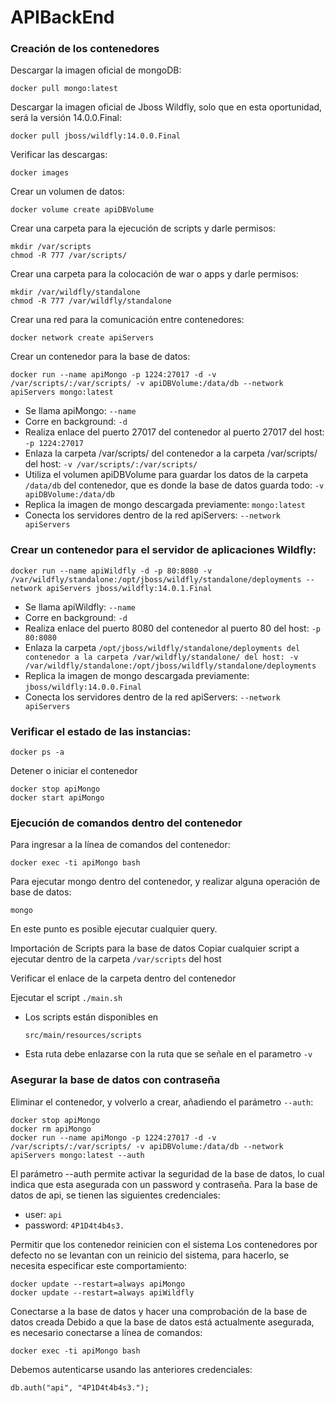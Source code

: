 # APIBackEnd
### Creación de los contenedores
Descargar la imagen oficial de mongoDB:

    docker pull mongo:latest

Descargar la imagen oficial de Jboss Wildfly, solo que en esta oportunidad, será la versión 14.0.0.Final:

    docker pull jboss/wildfly:14.0.0.Final

Verificar las descargas:

    docker images

Crear un volumen de datos:

    docker volume create apiDBVolume

Crear una carpeta para la ejecución de scripts y darle permisos:

    mkdir /var/scripts
    chmod -R 777 /var/scripts/

Crear una carpeta para la colocación de war o apps y darle permisos:

    mkdir /var/wildfly/standalone
    chmod -R 777 /var/wildfly/standalone

Crear una red para la comunicación entre contenedores:

    docker network create apiServers

Crear un contenedor para la base de datos:

    docker run --name apiMongo -p 1224:27017 -d -v /var/scripts/:/var/scripts/ -v apiDBVolume:/data/db --network apiServers mongo:latest
* Se llama apiMongo: `--name`
* Corre en background: `-d`
* Realiza enlace del puerto 27017 del contenedor al puerto 27017 del host: `-p 1224:27017`
* Enlaza la carpeta /var/scripts/ del contenedor a la carpeta /var/scripts/ del host: `-v /var/scripts/:/var/scripts/`
* Utiliza el volumen apiDBVolume para guardar los datos de la carpeta `/data/db` del contenedor, que es donde la base de datos guarda todo: `-v apiDBVolume:/data/db`
* Replica la imagen de mongo descargada previamente: `mongo:latest`
* Conecta los servidores dentro de la red apiServers: `--network apiServers`


### Crear un contenedor para el servidor de aplicaciones Wildfly:

    docker run --name apiWildfly -d -p 80:8080 -v /var/wildfly/standalone:/opt/jboss/wildfly/standalone/deployments --network apiServers jboss/wildfly:14.0.1.Final
* Se llama apiWildfly: `--name`
* Corre en background: `-d`
* Realiza enlace del puerto 8080 del contenedor al puerto 80 del host: `-p 80:8080`
* Enlaza la carpeta `/opt/jboss/wildfly/standalone/deployments del contenedor a la carpeta /var/wildfly/standalone/ del host: -v /var/wildfly/standalone:/opt/jboss/wildfly/standalone/deployments`
* Replica la imagen de mongo descargada previamente: `jboss/wildfly:14.0.0.Final`
* Conecta los servidores dentro de la red apiServers: `--network apiServers`

### Verificar el estado de las instancias:

    docker ps -a

Detener o iniciar el contenedor

    docker stop apiMongo
    docker start apiMongo

### Ejecución de comandos dentro del contenedor
Para ingresar a la línea de comandos del contenedor:

    docker exec -ti apiMongo bash

Para ejecutar mongo dentro del contenedor, y realizar alguna operación de base de datos:

    mongo

En este punto es posible ejecutar cualquier query.

Importación de Scripts para la base de datos
Copiar cualquier script a ejecutar dentro de la carpeta `/var/scripts` del host

Verificar el enlace de la carpeta dentro del contenedor

Ejecutar el script `./main.sh`

* Los scripts están disponibles en

      src/main/resources/scripts
* Esta ruta debe enlazarse con la ruta que se señale en el parametro `-v`

### Asegurar la base de datos con contraseña
Eliminar el contenedor, y volverlo a crear, añadiendo el parámetro `--auth`:

    docker stop apiMongo
    docker rm apiMongo
    docker run --name apiMongo -p 1224:27017 -d -v /var/scripts/:/var/scripts/ -v apiDBVolume:/data/db --network apiServers mongo:latest --auth

El parámetro --auth permite activar la seguridad de la base de datos, lo cual indica que esta asegurada con un password y contraseña. Para la base de datos de api, se tienen las siguientes credenciales:

* user: `api`
* password: `4P1D4t4b4s3.`

Permitir que los contenedor reinicien con el sistema
Los contenedores por defecto no se levantan con un reinicio del sistema, para hacerlo, se necesita especificar este comportamiento:

    docker update --restart=always apiMongo
    docker update --restart=always apiWildfly

Conectarse a la base de datos y hacer una comprobación de la base de datos creada
Debido a que la base de datos está actualmente asegurada, es necesario conectarse a línea de comandos:

    docker exec -ti apiMongo bash

Debemos autenticarse usando las anteriores credenciales:

    db.auth("api", "4P1D4t4b4s3.");